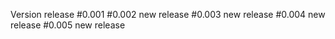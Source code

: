 Version release #0.001
                #0.002 new release
                #0.003 new release
                #0.004 new release
                #0.005 new release
